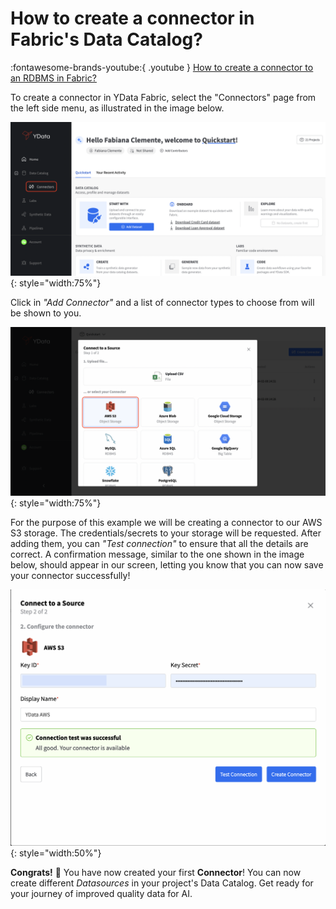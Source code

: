 # How to create a connector in Fabric's Data Catalog?

:fontawesome-brands-youtube:{ .youtube } <a href="https://youtube.com/clip/UgkxVTrEn2jY8GL-wqSXX3PByuUH5Q81Usih?si=xdpQ4eTCo_SEcvxp"><u>How to create a connector to an RDBMS in Fabric?</u></a> 

To create a connector in YData Fabric, select the "Connectors" page from the left side menu, as illustrated in the image below.

![Select Connectors from Homepage](../../assets/data_catalog/connectors/go_to_connector.png){: style="width:75%"}

Click in *"Add Connector"* and a list of connector types to choose from will be shown to you. 

![Select AWS connector](../../assets/data_catalog/connectors/select_connector.png){: style="width:75%"}

For the purpose of this example we will be creating a connector to our AWS S3 storage. 
The credentials/secrets to your storage will be requested. After adding them, you can *"Test connection"* 
to ensure that all the details are correct. 
A confirmation message, similar to the one shown in the image below, should appear in our screen, 
letting you know that you can now save your connector successfully!

 ![Succesfully connection test](../../assets/data_catalog/connectors/successful_connection.png){: style="width:50%"} 

**Congrats!** 🚀 You have now created your first **Connector**! You can now create different *Datasources*
in your project's Data Catalog.
Get ready for your journey of improved quality data for AI.

